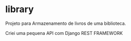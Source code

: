 # library
Projeto para Armazenamento de livros de uma biblioteca.

Criei uma pequena API com Django REST FRAMEWORK
